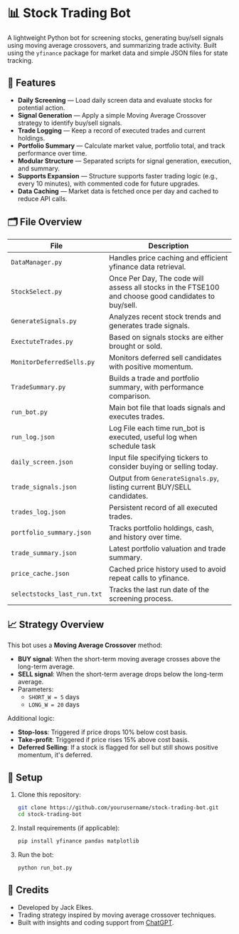 # 📊 Stock Trading Bot

A lightweight Python bot for screening stocks, generating buy/sell signals using moving average crossovers, and summarizing trade activity. Built using the `yfinance` package for market data and simple JSON files for state tracking.

## 🚀 Features

- **Daily Screening** — Load daily screen data and evaluate stocks for potential action.
- **Signal Generation** — Apply a simple Moving Average Crossover strategy to identify buy/sell signals.
- **Trade Logging** — Keep a record of executed trades and current holdings.
- **Portfolio Summary** — Calculate market value, portfolio total, and track performance over time.
- **Modular Structure** — Separated scripts for signal generation, execution, and summary.
- **Supports Expansion** — Structure supports faster trading logic (e.g., every 10 minutes), with commented code for future upgrades.
- **Data Caching** — Market data is fetched once per day and cached to reduce API calls.

## 🗂️ File Overview

| File | Description |
|------|-------------|
| `DataManager.py` | Handles price caching and efficient yfinance data retrieval. |
| `StockSelect.py` | Once Per Day, The code will assess all stocks in the FTSE100 and choose good candidates to buy/sell. |
| `GenerateSignals.py` | Analyzes recent stock trends and generates trade signals. |
| `ExectuteTrades.py` | Based on signals stocks are either brought or sold. |
| `MonitorDeferredSells.py` | Monitors deferred sell candidates with positive momentum. |
| `TradeSummary.py` | Builds a trade and portfolio summary, with performance comparison. |
| `run_bot.py` | Main bot file that loads signals and executes trades. |
|`run_log.json`| Log File each time run_bot is executed, useful log when schedule task |
| `daily_screen.json` | Input file specifying tickers to consider buying or selling today. |
| `trade_signals.json` | Output from `GenerateSignals.py`, listing current BUY/SELL candidates. |
| `trades_log.json` | Persistent record of all executed trades. |
| `portfolio_summary.json` | Tracks portfolio holdings, cash, and history over time. |
| `trade_summary.json` | Latest portfolio valuation and trade summary. |
| `price_cache.json` | Cached price history used to avoid repeat calls to yfinance. |
| `selectstocks_last_run.txt` | Tracks the last run date of the screening process. |

## 📈 Strategy Overview

This bot uses a **Moving Average Crossover** method:
- **BUY signal**: When the short-term moving average crosses above the long-term average.
- **SELL signal**: When the short-term average drops below the long-term average.
- Parameters:
  - `SHORT_W = 5` days
  - `LONG_W = 20` days

Additional logic:
- **Stop-loss**: Triggered if price drops 10% below cost basis.
- **Take-profit**: Triggered if price rises 15% above cost basis.
- **Deferred Selling**: If a stock is flagged for sell but still shows positive momentum, it's deferred.

## 🔧 Setup

1. Clone this repository:
   ```bash
   git clone https://github.com/yourusername/stock-trading-bot.git
   cd stock-trading-bot
   ```

2. Install requirements (if applicable):
   ```bash
   pip install yfinance pandas matplotlib
   ```

3. Run the bot:
   ```bash
   python run_bot.py
   ```

## 🙌 Credits

- Developed by Jack Elkes.
- Trading strategy inspired by moving average crossover techniques.
- Built with insights and coding support from [ChatGPT](https://openai.com/chatgpt).
